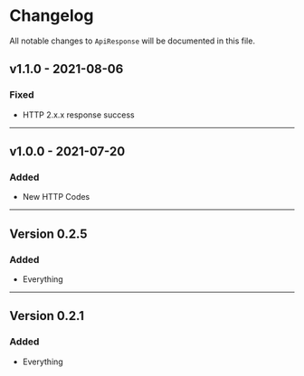 # Changelog

All notable changes to `ApiResponse` will be documented in this file.

## v1.1.0 - 2021-08-06
### Fixed
- HTTP 2.x.x response success
---
## v1.0.0 - 2021-07-20
### Added
- New HTTP Codes
---
## Version 0.2.5
### Added
- Everything
---
## Version 0.2.1
### Added
- Everything
